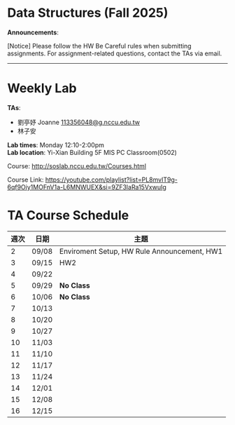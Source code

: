 # Data Structures (Fall 2025)

**Announcements**:

[Notice] Please follow the HW Be Careful rules when submitting assignments. For assignment-related questions, contact the TAs via email.

---
# Weekly Lab #

**TAs**:  
- 劉亭妤 Joanne 113356048@g.nccu.edu.tw
- 林子安 

**Lab times**: Monday 12:10-2:00pm  
**Lab location**: Yi-Xian Building 5F MIS PC Classroom(0502)

Course: http://soslab.nccu.edu.tw/Courses.html

Course Link: https://youtube.com/playlist?list=PL8mvlT9g-6qf9Oiy1MOFnV1a-L6MNWUEX&si=9ZF3laRa15VxwuIg

# TA Course Schedule

| 週次 | 日期        | 主題                |
|------|-------------|---------------------|
| 2 | 09/08       | Enviroment Setup, HW Rule Announcement, HW1|
| 3 | 09/15       | HW2|
| 4 | 09/22       |  |
| 5 | 09/29       | **No Class** |
| 6 | 10/06       | **No Class** |
| 7 | 10/13       |               |
| 8 | 10/20       | |
| 9 | 10/27       |     |
| 10 | 11/03       | |
| 11 | 11/10       | |                |
| 12 | 11/17       | |               |
| 13 | 11/24       | |              |
| 14 | 12/01       | | |
| 15 | 12/08       | | |
| 16 | 12/15       | | |

